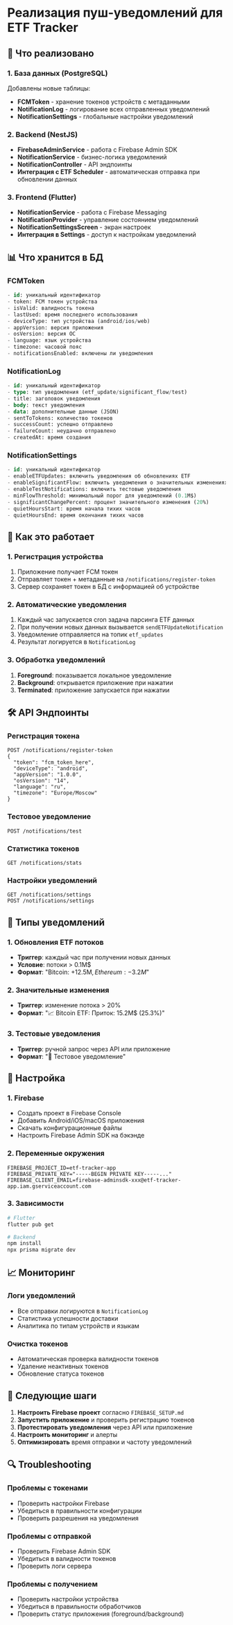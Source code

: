 # Реализация пуш-уведомлений для ETF Tracker

## 🎯 Что реализовано

### 1. База данных (PostgreSQL)

Добавлены новые таблицы:

- **FCMToken** - хранение токенов устройств с метаданными
- **NotificationLog** - логирование всех отправленных уведомлений
- **NotificationSettings** - глобальные настройки уведомлений

### 2. Backend (NestJS)

- **FirebaseAdminService** - работа с Firebase Admin SDK
- **NotificationService** - бизнес-логика уведомлений
- **NotificationController** - API эндпоинты
- **Интеграция с ETF Scheduler** - автоматическая отправка при обновлении данных

### 3. Frontend (Flutter)

- **NotificationService** - работа с Firebase Messaging
- **NotificationProvider** - управление состоянием уведомлений
- **NotificationSettingsScreen** - экран настроек
- **Интеграция в Settings** - доступ к настройкам уведомлений

## 📊 Что хранится в БД

### FCMToken

```sql
- id: уникальный идентификатор
- token: FCM токен устройства
- isValid: валидность токена
- lastUsed: время последнего использования
- deviceType: тип устройства (android/ios/web)
- appVersion: версия приложения
- osVersion: версия ОС
- language: язык устройства
- timezone: часовой пояс
- notificationsEnabled: включены ли уведомления
```

### NotificationLog

```sql
- id: уникальный идентификатор
- type: тип уведомления (etf_update/significant_flow/test)
- title: заголовок уведомления
- body: текст уведомления
- data: дополнительные данные (JSON)
- sentToTokens: количество токенов
- successCount: успешно отправлено
- failureCount: неудачно отправлено
- createdAt: время создания
```

### NotificationSettings

```sql
- id: уникальный идентификатор
- enableETFUpdates: включить уведомления об обновлениях ETF
- enableSignificantFlow: включить уведомления о значительных изменениях
- enableTestNotifications: включить тестовые уведомления
- minFlowThreshold: минимальный порог для уведомлений (0.1M$)
- significantChangePercent: процент значительного изменения (20%)
- quietHoursStart: время начала тихих часов
- quietHoursEnd: время окончания тихих часов
```

## 🔄 Как это работает

### 1. Регистрация устройства

1. Приложение получает FCM токен
2. Отправляет токен + метаданные на `/notifications/register-token`
3. Сервер сохраняет токен в БД с информацией об устройстве

### 2. Автоматические уведомления

1. Каждый час запускается cron задача парсинга ETF данных
2. При получении новых данных вызывается `sendETFUpdateNotification`
3. Уведомление отправляется на топик `etf_updates`
4. Результат логируется в `NotificationLog`

### 3. Обработка уведомлений

1. **Foreground**: показывается локальное уведомление
2. **Background**: открывается приложение при нажатии
3. **Terminated**: приложение запускается при нажатии

## 🛠️ API Эндпоинты

### Регистрация токена

```http
POST /notifications/register-token
{
  "token": "fcm_token_here",
  "deviceType": "android",
  "appVersion": "1.0.0",
  "osVersion": "14",
  "language": "ru",
  "timezone": "Europe/Moscow"
}
```

### Тестовое уведомление

```http
POST /notifications/test
```

### Статистика токенов

```http
GET /notifications/stats
```

### Настройки уведомлений

```http
GET /notifications/settings
POST /notifications/settings
```

## 📱 Типы уведомлений

### 1. Обновления ETF потоков

- **Триггер**: каждый час при получении новых данных
- **Условие**: потоки > 0.1M$
- **Формат**: "Bitcoin: +12.5M$, Ethereum: -3.2M$"

### 2. Значительные изменения

- **Триггер**: изменение потока > 20%
- **Формат**: "📈 Bitcoin ETF: Приток: 15.2M$ (25.3%)"

### 3. Тестовые уведомления

- **Триггер**: ручной запрос через API или приложение
- **Формат**: "🧪 Тестовое уведомление"

## 🔧 Настройка

### 1. Firebase

- Создать проект в Firebase Console
- Добавить Android/iOS/macOS приложения
- Скачать конфигурационные файлы
- Настроить Firebase Admin SDK на бэкэнде

### 2. Переменные окружения

```env
FIREBASE_PROJECT_ID=etf-tracker-app
FIREBASE_PRIVATE_KEY="-----BEGIN PRIVATE KEY-----..."
FIREBASE_CLIENT_EMAIL=firebase-adminsdk-xxx@etf-tracker-app.iam.gserviceaccount.com
```

### 3. Зависимости

```bash
# Flutter
flutter pub get

# Backend
npm install
npx prisma migrate dev
```

## 📈 Мониторинг

### Логи уведомлений

- Все отправки логируются в `NotificationLog`
- Статистика успешности доставки
- Аналитика по типам устройств и языкам

### Очистка токенов

- Автоматическая проверка валидности токенов
- Удаление неактивных токенов
- Обновление статуса токенов

## 🚀 Следующие шаги

1. **Настроить Firebase проект** согласно `FIREBASE_SETUP.md`
2. **Запустить приложение** и проверить регистрацию токенов
3. **Протестировать уведомления** через API или приложение
4. **Настроить мониторинг** и алерты
5. **Оптимизировать** время отправки и частоту уведомлений

## 🔍 Troubleshooting

### Проблемы с токенами

- Проверить настройки Firebase
- Убедиться в правильности конфигурации
- Проверить разрешения на уведомления

### Проблемы с отправкой

- Проверить Firebase Admin SDK
- Убедиться в валидности токенов
- Проверить логи сервера

### Проблемы с получением

- Проверить настройки устройства
- Убедиться в правильности обработчиков
- Проверить статус приложения (foreground/background)
